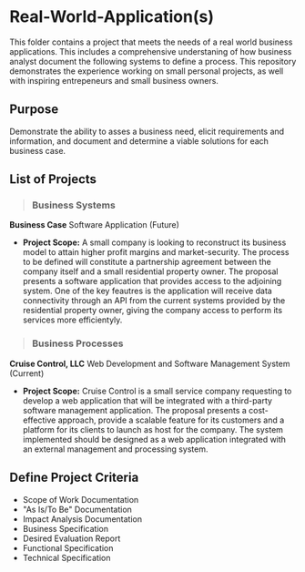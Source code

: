 # Real-World-Application(s)

This folder contains a project that meets the needs of a real world business applications. This includes a comprehensive understaning of how business analyst document the following systems to define a process. This repository demonstrates the experience working on small personal projects, as well with inspiring entrepeneurs and small business owners.

## Purpose

Demonstrate the ability to asses a business need, elicit requirements and information, and document and determine a viable solutions for each business case.

## List of Projects

>### Business Systems 

__Business Case__
Software Application (Future)

- __Project Scope:__
   A small company is looking to reconstruct its business model to attain higher profit margins and market-security. The process to be defined will constitute a                    partnership agreement between the company itself and a small residential property owner. The proposal presents a software application that provides access to the adjoining      system. One of the key feautres is the application will receive data connectivity through an API from the current systems provided by the residential property owner,            giving the company access to perform its services more efficientyly.
   
>### Business Processes

__Cruise Control, LLC__
Web Development and Software Management System (Current)

- __Project Scope:__
   Cruise Control is a small service company requesting to develop a web application that will be integrated with a third-party software management application. The proposal        presents a cost-effective approach, provide a scalable feature for its customers and a platform for its clients to launch as host for the company. The system implemented        should be designed as a web application integrated with an external management and processing system.


## Define Project Criteria

- Scope of Work Documentation
- "As Is/To Be" Documentation
- Impact Analysis Documentation
- Business Specification
- Desired Evaluation Report
- Functional Specification
- Technical Specification
   

